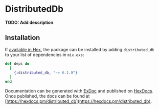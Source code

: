 # DistributedDb

**TODO: Add description**

## Installation

If [available in Hex](https://hex.pm/docs/publish), the package can be installed
by adding `distributed_db` to your list of dependencies in `mix.exs`:

```elixir
def deps do
  [
    {:distributed_db, "~> 0.1.0"}
  ]
end
```

Documentation can be generated with [ExDoc](https://github.com/elixir-lang/ex_doc)
and published on [HexDocs](https://hexdocs.pm). Once published, the docs can
be found at [https://hexdocs.pm/distributed_db](https://hexdocs.pm/distributed_db).

